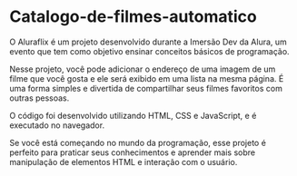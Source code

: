 # Catalogo-de-filmes-automatico
O Aluraflix é um projeto desenvolvido durante a Imersão Dev da Alura, um evento que tem como objetivo ensinar conceitos básicos de programação.

Nesse projeto, você pode adicionar o endereço de uma imagem de um filme que você gosta e ele será exibido em uma lista na mesma página. É uma forma simples e divertida de compartilhar seus filmes favoritos com outras pessoas.

O código foi desenvolvido utilizando HTML, CSS e JavaScript, e é executado no navegador.

Se você está começando no mundo da programação, esse projeto é perfeito para praticar seus conhecimentos e aprender mais sobre manipulação de elementos HTML e interação com o usuário.
